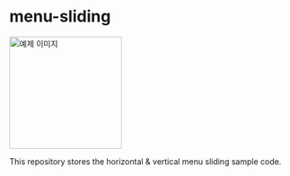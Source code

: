 # menu-sliding

<img src="https://user-images.githubusercontent.com/50766847/147834915-dfea1576-62ca-4515-bd8e-976ee76273a9.mov" width="200" height="200" alt="예제 이미지" />

This repository stores the horizontal & vertical menu sliding sample code.
